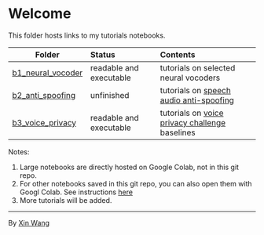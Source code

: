 # Welcome

This folder hosts links to my tutorials notebooks. 

| Folder | Status | Contents |
| --- | :-- | :-- |
| [b1_neural_vocoder](./b1_neural_vocoder/README.md) | readable and executable | tutorials on selected neural vocoders
| [b2_anti_spoofing](./b2_anti_spoofing/README.md) | unfinished | tutorials on [speech audio anti-spoofing](https://www.asvspoof.org/) 
| [b3_voice_privacy](https://colab.research.google.com/drive/1_zRL_f9iyDvl_5Y2Rdakg0hYAl_5Rgyq?usp=sharing) | readable and executable | tutorials on [voice privacy challenge](https://www.voiceprivacychallenge.org/) baselines

Notes: 
1. Large notebooks are directly hosted on Google Colab, not in this git repo.
2. For other notebooks saved in this git repo, you can also open them with Googl Colab. See instructions [here](https://colab.research.google.com/github/googlecolab/colabtools/blob/master/notebooks/colab-github-demo.ipynb)
3. More tutorials will be added.



---
By [Xin Wang](https://github.com/TonyWangX/TonyWangX.github.io)